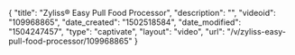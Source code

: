 {
    "title": "Zyliss&reg; Easy Pull Food Processor",
    "description": "",
    "videoid": "109968865",
    "date_created": "1502518584",
    "date_modified": "1504247457",
    "type": "captivate",
    "layout": "video",
    "url": "\/v\/zyliss-easy-pull-food-processor\/109968865"
}